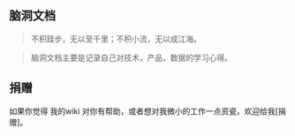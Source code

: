 ## 脑洞文档

> 不积跬步，无以至千里；不积小流，无以成江海。

> 脑洞文档主要是记录自己对技术，产品，数据的学习心得。

## 捐赠

如果你觉得 我的wiki 对你有帮助，或者想对我微小的工作一点资瓷，欢迎给我[捐赠]。

